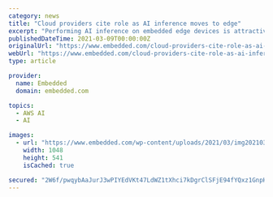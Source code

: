 ```yaml
---
category: news
title: "Cloud providers cite role as AI inference moves to edge"
excerpt: "Performing AI inference on embedded edge devices is attractive in situations where low latency is required, or where the volumes of data collected at the"
publishedDateTime: 2021-03-09T00:00:00Z
originalUrl: "https://www.embedded.com/cloud-providers-cite-role-as-ai-inference-moves-to-edge/"
webUrl: "https://www.embedded.com/cloud-providers-cite-role-as-ai-inference-moves-to-edge/"
type: article

provider:
  name: Embedded
  domain: embedded.com

topics:
  - AWS AI
  - AI

images:
  - url: "https://www.embedded.com/wp-content/uploads/2021/03/img20210315113645Implementing-Edge-AI-You-Still-_1_w1048_h541.jpg"
    width: 1048
    height: 541
    isCached: true

secured: "2W6f/pwqybAaJurJ3wPIYEdVKt47LdWZ1tXhci7kDgrClSFjE94fYQxz1GnpHDvFyg5R2SxgjKmN559Y/Hje8Z7j4MRzN9aoUm9cCfVYFwsdFZ90i9sxNBy2UgHdZodVtjZ4i54PQDM3x7c2WFmjd6IANvnJhIMLT5pPvMKph4ihCmsAMmhszYBgCeJ4ZgaON7AIiMG9j4KYx99E32YNQpOr1dWw/w6AWoTsrjtrSorzxqE0424uedObH21bHGdxrtLzQ/L3YmFOQ74M1WON8rIyoKQl/PTgqsMZV51pbrEYSrxPJSGEmRO8Qpf37u2qCU/QG9/M0kgpP79x1rtRensDF4Ht2SgtUMroswPdpGg=;1VaulUUBJmI0jA/F4+CErA=="
---
```


